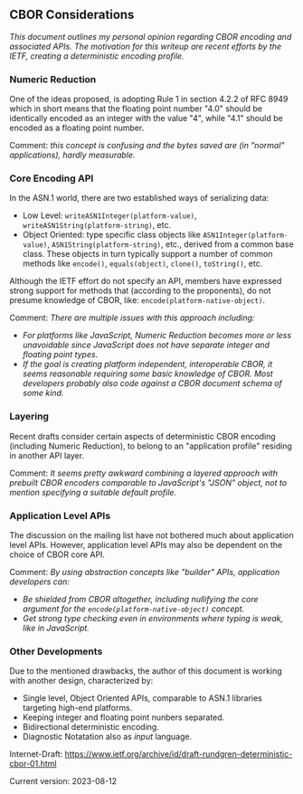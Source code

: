 ## CBOR Considerations
<i>This document outlines my personal opinion regarding
CBOR encoding and associated APIs.  The motivation for
this writeup are recent efforts by the IETF, creating
a deterministic encoding profile.</i>

### Numeric Reduction
One of the ideas proposed, is adopting Rule 1 in section 4.2.2 of
RFC&nbsp;8949 which in short means that the floating
point number "4.0" should be identically encoded as 
an integer with the value "4", while "4.1" should be encoded as a floating point
number.

Comment: <i>this concept is confusing and the bytes saved
are (in "normal" applications), hardly measurable.</i>

### Core Encoding API

In the ASN.1 world, there are two established ways of serializing
data:

- Low&nbsp;Level: `writeASN1Integer(platform-value)`, `writeASN1String(platform-string)`, etc.
- Object&nbsp;Oriented: type specific class objects
like `ASN1Integer(platform-value)`, `ASN1String(platform-string)`, etc.,
derived from a common base class.
These objects in turn typically support a number of common methods like 
`encode()`, `equals(object)`, `clone()`, `toString()`, etc.

Although the IETF effort do not specify an API, members
have expressed strong support for methods that (according to
the proponents), do not presume
knowledge of CBOR, like: `encode(platform-native-object)`.

Comment: <i>There are multiple issues with this approach including:

- For platforms like JavaScript,
Numeric Reduction becomes more or less unavoidable since
JavaScript does not have separate integer and floating
point types.
- If the goal is creating platform independent,
interoperable CBOR, it seems reasonable requiring some
basic knowledge of CBOR.  Most developers probably also code
against a CBOR document schema of some kind.</i>

### Layering
Recent drafts consider certain aspects of deterministic CBOR encoding
(including Numeric Reduction), to belong to an
"application profile" residing in another API layer.

Comment: <i>It seems pretty awkward combining a layered approach with
prebuilt CBOR encoders comparable to JavaScript's "JSON" object,
not to mention specifying a suitable default profile.</i> 

### Application Level APIs

The discussion on the mailing list have not bothered much
about application level APIs.  However, application level
APIs may also be dependent on the choice of CBOR core API.

Comment: <i>By using abstraction concepts like "builder" APIs,
application developers can:

- Be shielded from CBOR altogether, including 
nullifying the core argument for the `encode(platform-native-object)`
concept.
- Get strong type checking even in environments where typing
is weak, like in JavaScript.</i>

### Other Developments

Due to the mentioned drawbacks, the author of this document
is working with another design, characterized by:

- Single level, Object&nbsp;Oriented APIs, comparable to
ASN.1 libraries targeting high-end platforms.
- Keeping integer and floating point nunbers separated.
- Bidirectional deterministic encoding.
- Diagnostic Notatation also as <i>input</i> language.

Internet-Draft: https://www.ietf.org/archive/id/draft-rundgren-deterministic-cbor-01.html

Current version: 2023-08-12
